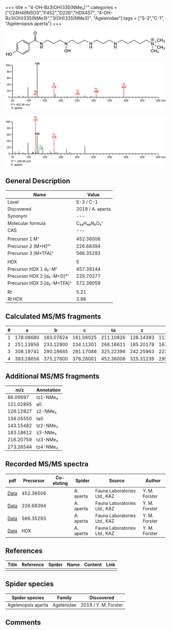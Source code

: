 +++
title = "4-OH-Bz3(OH)335(NMe₃)⁺"
categories = ["C24H46N5O3","P452","D226","HDX457",
"4-OH-Bz3(OH)335(NMe3)","3(OH)335(NMe3)",
"Agelenidae"]
tags = ["S-3","C-1",
"Agelenopsis aperta"]
+++

![](/img/4-OH-Bz3(OH)335(NMe3).png)

![](/img_MSMS/452_4-OH-Bz3(OH)335(NMe3)_Aa.png?classes=border)

![](/img_MSMS/452_4-OH-Bz3(OH)335(NMe3)_Aa_2.png?classes=border)

## General Description

| Name                        | Value            |
|-----------------------------|------------------|
| Level                       | S-3 / C-1        |
| Discovered                  | 2019 / A. aperta |
| Synonym                     | ---              |
| Molecular formula           | C₂₄H₄₆N₅O₃⁺      |
| CAS                         | ---              |
|                             |                  |
| Precursor 1  M⁺             | 452.36006        |
| Precursor 2 [M+H]²⁺         | 226.68394        |
| Precursor 3 [M+TFA]⁺        | 566.35293        |
|                             |                  |
| HDX                         | 5                |
| Precursor HDX 1  d₅-M⁺      | 457.39144        |
| Precursor HDX 2 [d₅-M+D]²⁺  | 229.70277        |
| Precursor HDX 3 [d₅-M+TFA]⁺ | 572.39059        |
|                             |                  |
| Rt                          | 5.21             |
| Rt HDX                      | 3.88             |

## Calculated MS/MS fragments

| # | a         | b         | c         | ta        | z         | y         | tz        |
|---|-----------|-----------|-----------|-----------|-----------|-----------|-----------|
| 1 | 178.08680 | 160.07624 | 161.06025 | 211.10826 | 128.14393 | 111.11738 | 146.17830 |
| 2 | 251.13956 | 233.12900 | 234.11301 | 268.16611 | 185.20178 | 167.16740 | 203.23615 |
| 3 | 308.19741 | 290.18685 | 291.17086 | 325.22396 | 242.25963 | 223.21743 | 276.28891 |
| 4 | 393.28656 | 375.27600 | 376.26001 | 452.36006 | 315.31239 | 295.26236 | 333.34676 |

## Additional MS/MS fragments

| m/z       | Annotation |
|-----------|------------|
| 86.09697  | tz1-NMe₃   |
| 121.02895 | a0         |
| 126.12827 | z2-NMe₃    |
| 138.05550 | ta0        |
| 143.15482 | tz2-NMe₃   |
| 183.18612 | z3-NMe₃    |
| 216.20759 | tz3-NMe₃   |
| 273.26544 | tz4-NMe₃   |

## Recorded MS/MS spectra

| pdf                                                        | Precursor | Co-eluting | Spider    | Source                       | Author        |
|------------------------------------------------------------|-----------|------------|-----------|------------------------------|---------------|
| [Data](/pdf/A-aperta/452_4-OH-Bz3(OH)335(NMe3)_Aa.pdf)     | 452.36006 |            | A. aperta | Fauna Laboratories Ltd., KAZ | Y. M. Forster |
| [Data](/pdf/A-aperta/452_4-OH-Bz3(OH)335(NMe3)_Aa_2.pdf)   | 226.68394 |            | A. aperta | Fauna Laboratories Ltd., KAZ | Y. M. Forster |
| [Data](/pdf/A-aperta/452_4-OH-Bz3(OH)33(5NMe3)_Aa_3.pdf)   | 566.35293 |            | A. aperta | Fauna Laboratories Ltd., KAZ | Y. M. Forster |
| [Data](/pdf/A-aperta/452_4-OH-Bz3(OH)33(5NMe3)_Aa_HDX.pdf) | HDX       |            | A. aperta | Fauna Laboratories Ltd., KAZ | Y. M. Forster |

## References

| Title     | Reference   | Spider    | Name   | Content  | Link |
|-----------|-------------|-----------|--------|----------|-----|
|           |             |           |        |          |     |

## Spider species

| Spider species     | Family     | Discovered           |
|--------------------|------------|----------------------|
| Agelenopsis aperta | Agelenidae | 2019 / Y. M. Forster |

## Comments